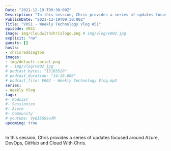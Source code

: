 ```yaml
---
Date: "2021-12-19-T09:30:00Z"
Description: "In this session, Chris provides a series of updates focused around Azure, DevOps, GitHub and Cloud With Chris."
PublishDate: "2021-12-19T09:30:00Z"
Title: "V051 - Weekly Technology Vlog #51"
episode: V051
image: img/cloudwithchrislogo.png # img/vlog/v002.jpg
explicit: "no"
guests: []
hosts:
- chrisreddington
images:
- img/default-social.png
# - img/vlog/v002.jpg
# podcast_bytes: "15103520"
# podcast_duration: "14:19.000"
# podcast_file: V002 - Weekly Technology Vlog.mp3
series:
- Weekly Vlog
tags:
#- Podcast
#- Sessionize
#- Azure
#- Community
# youtube: VyQI5SOsw3M
upcoming: true
---
```

In this session, Chris provides a series of updates focused around Azure, DevOps, GitHub and Cloud With Chris.
